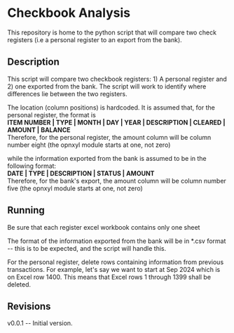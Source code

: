 # Checkbook Analysis 
This repository is home to the python script that will compare two check registers (i.e a personal register to an export from the bank).  

## Description 
This script will compare two checkbook registers: 1) A personal register and 2) one exported from the bank.  The script will work to identify where differences lie between the two registers.  

The location (column positions) is hardcoded.  It is assumed that, for the personal register, the format is <br>
**ITEM NUMBER | TYPE | MONTH | DAY | YEAR | DESCRIPTION | CLEARED | AMOUNT | BALANCE** <br>
Therefore, for the personal register, the amount column will be column number eight (the opnxyl module starts at one, not zero)

while the information exported from the bank is assumed to be in the following format: <br>
**DATE | TYPE | DESCRIPTION | STATUS | AMOUNT** <br>
Therefore, for the bank's export, the amount column will be column number five  (the opnxyl module starts at one, not zero)


## Running
Be sure that each register excel workbook contains only one sheet

The format of the information exported from the bank will be in *.csv format -- this is to be expected, and the script will handle this.

For the personal register, delete rows containing information from previous transactions. For example, let's say we want to start at Sep 2024 which is on Excel row 1400.  This means that Excel rows 1 through 1399 shall be deleted.  


## Revisions
v0.0.1 -- Initial version. 